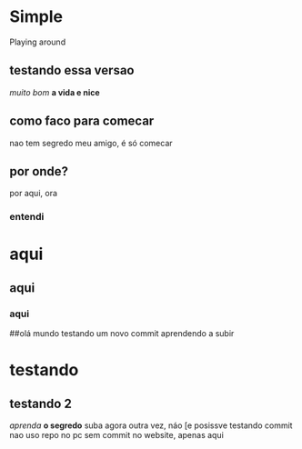 # Simple
Playing around 
## testando essa versao 
*muito bom* 
**a vida e nice**
## como faco para comecar
nao tem segredo meu amigo, é só comecar
## por onde?
por aqui, ora
### entendi
# aqui
## aqui
### aqui
##olá mundo 
testando um novo commit
aprendendo a subir
# testando 
## testando 2 
*aprenda* 
**o segredo** 
suba
agora
outra vez, náo [e posissve
testando commit
nao uso repo no pc 
sem commit no website, apenas aqui 

